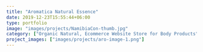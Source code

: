 ```yaml
---
title: "Aromatica Natural Essence"
date: 2019-12-23T15:55:44+06:00
type: portfolio
image: "images/projects/NamibiaCon-thumb.jpg"
category: ["Organic Natural, Ecommerce Website Store for Body Products"]
project_images: ["images/projects/aro-image-1.png"]
---
```





